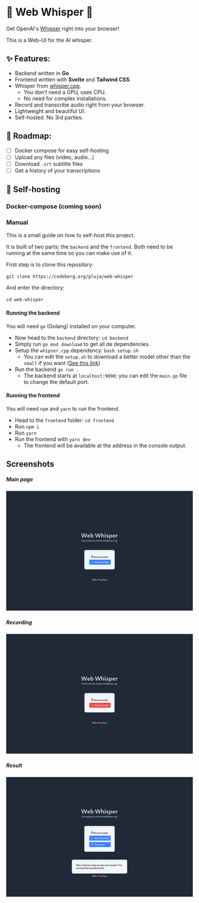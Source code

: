 # 🎤 Web Whisper 📝

Get OpenAI's [Whipser]() right into your browser!

This is a Web-UI for the AI whisper. 

## ✨ Features:

- Backend written in **Go**
- Frontend written with **Svelte** and **Tailwind CSS**.
- Whisper from [whisper.cpp](https://github.com/ggerganov/whisper.cpp).
    - You don't need a GPU, uses CPU.
    - No need for complex installations.
- Record and transcribe audio right from your browser.
- Lightweight and beautiful UI.
- Self-hosted. No 3rd parties.

## 🧭 Roadmap:

- [ ] Docker compose for easy self-hosting
- [ ] Upload any files (video, audio...)
- [ ] Download `.srt` subtitle files
- [ ] Get a history of your transcriptions

## 🪺 Self-hosting

### Docker-compose (coming soon)

### Manual

This is a small guide on how to self-host this project.

It is built of two parts; the `backend` and the `frontend`. Both need to be running at the same time so you can make use of it.

First step is to clone this repository:

`git clone https://codeberg.org/pluja/web-whisper`

And enter the directory:

`cd web-whisper`

#### Running the backend

You will need `go` (Golang) installed on your computer.

- Now head to the `backend` directory: `cd backend`
- Simply run `go mod download` to get all de dependencies.
- Setup the `whipser.cpp` dependency: `bash setup.sh`
    - You can edit the `setup.sh` to download a better model other than the `small` if you want ([See this link](https://github.com/ggerganov/whisper.cpp#more-audio-samples))
- Run the backend `go run .`
    - The backend starts at `localhost:9090`; you can edit the `main.go` file to change the default port.

#### Running the frontend

You will need `npm` and `yarn` to run the frontend.

- Head to the `frontend` folder: `cd frontend`
- Run `npm i`
- Run `yarn`
- Run the frontend with `yarn dev`
    - The frontend will be available at the address in the console output.

## Screenshots

##### Main page
![](misc/MainPage.png)

##### Recording
![](misc/Recording.png)

##### Result
![](misc/Transcribed.png)